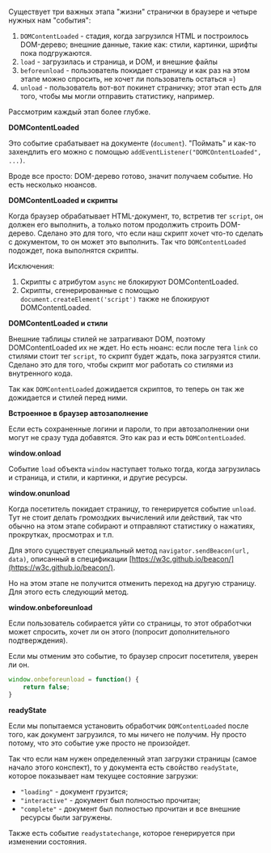 Существует три важных этапа "жизни" странички в браузере и четыре нужных нам "события":
1. `DOMContentLoaded` - стадия, когда загрузился HTML и построилось DOM-дерево; внешние данные, такие как: стили, картинки, шрифты пока подгружаются.
2. `load` - загрузилась и страница, и DOM, и внешние файлы
3. `beforeunload` - пользователь покидает страницу и как раз на этом этапе можно спросить, не хочет ли пользователь остаться =)
4. `unload` - пользователь вот-вот покинет страничку; этот этап есть для того, чтобы мы могли отправить статистику, например.

Рассмотрим каждый этап более глубже.

**DOMContentLoaded**

Это событие срабатывает на документе (`document`). "Поймать" и как-то захендлить его можно с помощью `addEventListener("DOMCOntentLoaded", ...)`.

Вроде все просто: DOM-дерево готово, значит получаем событие. Но есть несколько нюансов.

**DOMContentLoaded и скрипты**

Когда браузер обрабатывает HTML-документ, то, встретив тег `script`, он должен его выполнить, а только потом продолжить строить DOM-дерево. Сделано это для того, что если наш скрипт хочет что-то сделать с документом, то он может это выполнить. Так что `DOMContentLoaded` подождет, пока выполнятся скрипты.

Исключения:
1. Скрипты с атрибутом `async` не блокируют DOMContentLoaded.
2. Скрипты, сгенерированные с помощью `document.createElement('script')` также не блокируют DOMContentLoaded.

**DOMContentLoaded и стили**

Внешние таблицы стилей не затрагивают DOM, поэтому DOMContentLoaded их не ждет. Но есть нюанс: если после тега `link` со стилями стоит тег `script`, то скрипт будет ждать, пока загрузятся стили. Сделано это для того, чтобы скрипт мог работать со стилями из внутренного кода.

Так как `DOMContentLoaded` дожидается скриптов, то теперь он так же дожидается и стилей перед ними.

**Встроенное в браузер автозаполнение**

Если есть сохраненные логини и пароли, то при автозаполнении они могут не сразу туда добавятся. Это как раз и есть `DOMContentLoaded`.

**window.onload**

Событие `load` объекта `window` наступает только тогда, когда загрузилась и страница, и стили, и картинки, и другие ресурсы.

**window.onunload**

Когда посетитель покидает страницу, то генерируется событие `unload`. Тут не стоит делать громоздких вычислений или действий, так что обычно на этом этапе собирают и отправляют статистику о нажатиях, прокрутках, просмотрах и т.п.

Для этого существует специальный метод `navigator.sendBeacon(url, data)`, описанный в спецификации [https://w3c.github.io/beacon/](https://w3c.github.io/beacon/).

Но на этом этапе не получится отменить переход на другую страницу. Для этого есть следующий метод.

**window.onbeforeunload**

Если пользователь собирается уйти со страницы, то этот обработчки может спросить, хочет ли он этого (попросит дополнительного подтверждения).

Если мы отменим это событие, то браузер спросит посетителя, уверен ли он.

```js
window.onbeforeunload = function() {
	return false;
}
```

**readyState**

Если мы попытаемся установить обработчик `DOMContentLoaded` после того, как документ загрузился, то мы ничего не получим. Ну просто потому, что это событие уже просто не произойдет.

Так что если нам нужен определенный этап загрузки страницы (самое начало этого конспект), то у документа есть свойство `readyState`, которое показывает нам текущее состояние загрузки:
- `"loading"` - документ грузится;
- `"interactive"` - документ был полностью прочитан;
- `"complete"` - документ был полностью прочитан и все внешние ресурсы были загружены.

Также есть событие `readystatechange`, которое генерируется при изменении состояния.